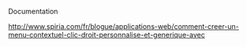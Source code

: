 Documentation

http://www.spiria.com/fr/blogue/applications-web/comment-creer-un-menu-contextuel-clic-droit-personnalise-et-generique-avec
